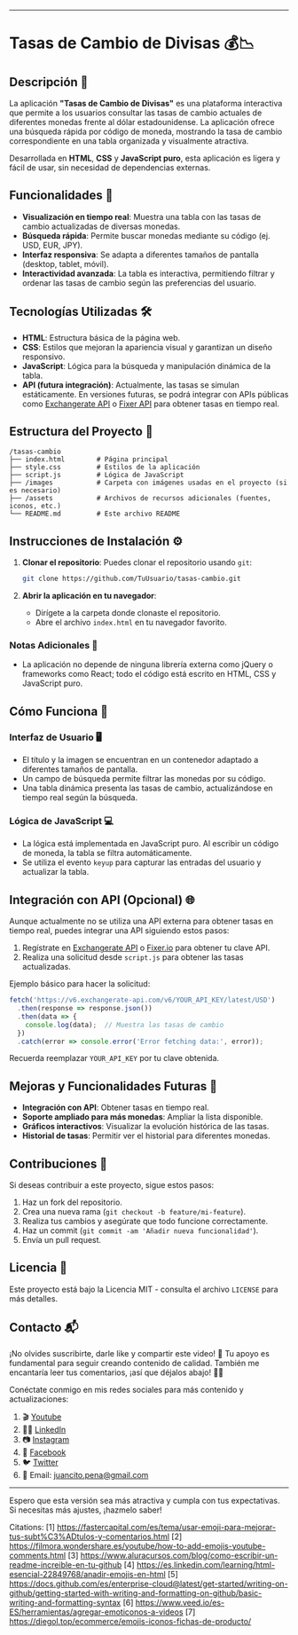 
---

# Tasas de Cambio de Divisas 💰📉

## Descripción 🌟
La aplicación **"Tasas de Cambio de Divisas"** es una plataforma interactiva que permite a los usuarios consultar las tasas de cambio actuales de diferentes monedas frente al dólar estadounidense. La aplicación ofrece una búsqueda rápida por código de moneda, mostrando la tasa de cambio correspondiente en una tabla organizada y visualmente atractiva.

Desarrollada en **HTML**, **CSS** y **JavaScript puro**, esta aplicación es ligera y fácil de usar, sin necesidad de dependencias externas.

## Funcionalidades 🚀

- **Visualización en tiempo real**: Muestra una tabla con las tasas de cambio actualizadas de diversas monedas.
- **Búsqueda rápida**: Permite buscar monedas mediante su código (ej. USD, EUR, JPY).
- **Interfaz responsiva**: Se adapta a diferentes tamaños de pantalla (desktop, tablet, móvil).
- **Interactividad avanzada**: La tabla es interactiva, permitiendo filtrar y ordenar las tasas de cambio según las preferencias del usuario.

## Tecnologías Utilizadas 🛠️

- **HTML**: Estructura básica de la página web.
- **CSS**: Estilos que mejoran la apariencia visual y garantizan un diseño responsivo.
- **JavaScript**: Lógica para la búsqueda y manipulación dinámica de la tabla.
- **API (futura integración)**: Actualmente, las tasas se simulan estáticamente. En versiones futuras, se podrá integrar con APIs públicas como [Exchangerate API](https://www.exchangerate-api.com/) o [Fixer API](https://fixer.io/) para obtener tasas en tiempo real.

## Estructura del Proyecto 📁

```plaintext
/tasas-cambio
├── index.html        # Página principal
├── style.css         # Estilos de la aplicación
├── script.js         # Lógica de JavaScript
├── /images           # Carpeta con imágenes usadas en el proyecto (si es necesario)
├── /assets           # Archivos de recursos adicionales (fuentes, iconos, etc.)
└── README.md         # Este archivo README
```

## Instrucciones de Instalación ⚙️

1. **Clonar el repositorio**:
   Puedes clonar el repositorio usando `git`:

   ```bash
   git clone https://github.com/TuUsuario/tasas-cambio.git
   ```

2. **Abrir la aplicación en tu navegador**:
   - Dirígete a la carpeta donde clonaste el repositorio.
   - Abre el archivo `index.html` en tu navegador favorito.

### Notas Adicionales 📌

- La aplicación no depende de ninguna librería externa como jQuery o frameworks como React; todo el código está escrito en HTML, CSS y JavaScript puro.

## Cómo Funciona 🧩

### Interfaz de Usuario 🖥️

- El título y la imagen se encuentran en un contenedor adaptado a diferentes tamaños de pantalla.
- Un campo de búsqueda permite filtrar las monedas por su código.
- Una tabla dinámica presenta las tasas de cambio, actualizándose en tiempo real según la búsqueda.

### Lógica de JavaScript 💻

- La lógica está implementada en JavaScript puro. Al escribir un código de moneda, la tabla se filtra automáticamente.
- Se utiliza el evento `keyup` para capturar las entradas del usuario y actualizar la tabla.

## Integración con API (Opcional) 🌐

Aunque actualmente no se utiliza una API externa para obtener tasas en tiempo real, puedes integrar una API siguiendo estos pasos:

1. Regístrate en [Exchangerate API](https://www.exchangerate-api.com/) o [Fixer.io](https://fixer.io/) para obtener tu clave API.
2. Realiza una solicitud desde `script.js` para obtener las tasas actualizadas.

Ejemplo básico para hacer la solicitud:

```javascript
fetch('https://v6.exchangerate-api.com/v6/YOUR_API_KEY/latest/USD')
  .then(response => response.json())
  .then(data => {
    console.log(data);  // Muestra las tasas de cambio
  })
  .catch(error => console.error('Error fetching data:', error));
```

Recuerda reemplazar `YOUR_API_KEY` por tu clave obtenida.

## Mejoras y Funcionalidades Futuras 🔮

- **Integración con API**: Obtener tasas en tiempo real.
- **Soporte ampliado para más monedas**: Ampliar la lista disponible.
- **Gráficos interactivos**: Visualizar la evolución histórica de las tasas.
- **Historial de tasas**: Permitir ver el historial para diferentes monedas.

## Contribuciones 🤝

Si deseas contribuir a este proyecto, sigue estos pasos:

1. Haz un fork del repositorio.
2. Crea una nueva rama (`git checkout -b feature/mi-feature`).
3. Realiza tus cambios y asegúrate que todo funcione correctamente.
4. Haz un commit (`git commit -am 'Añadir nueva funcionalidad'`).
5. Envía un pull request.

## Licencia 📜

Este proyecto está bajo la Licencia MIT - consulta el archivo `LICENSE` para más detalles.

## Contacto 📬

¡No olvides suscribirte, darle like y compartir este video! 🌟 Tu apoyo es fundamental para seguir creando contenido de calidad. También me encantaría leer tus comentarios, ¡así que déjalos abajo! 💬💚

Conéctate conmigo en mis redes sociales para más contenido y actualizaciones:
1. 🎬 [Youtube](https://www.youtube.com/channel/UCSob-3E5z4IHtMF5B4bN-FA)
2. 👨‍💼 [LinkedIn](https://www.linkedin.com/in/juancitope%C3%B1a/)
3. 📷 [Instagram](https://www.instagram.com/juancito.pena.v/)
4. 📑 [Facebook](https://www.facebook.com/juancito.p.v)
5. 🐦 [Twitter](https://twitter.com/JuancitoPenaV)
6. 📧 Email: juancito.pena@gmail.com

---

Espero que esta versión sea más atractiva y cumpla con tus expectativas. Si necesitas más ajustes, ¡hazmelo saber!

Citations:
[1] https://fastercapital.com/es/tema/usar-emoji-para-mejorar-tus-subt%C3%ADtulos-y-comentarios.html
[2] https://filmora.wondershare.es/youtube/how-to-add-emojis-youtube-comments.html
[3] https://www.aluracursos.com/blog/como-escribir-un-readme-increible-en-tu-github
[4] https://es.linkedin.com/learning/html-esencial-22849768/anadir-emojis-en-html
[5] https://docs.github.com/es/enterprise-cloud@latest/get-started/writing-on-github/getting-started-with-writing-and-formatting-on-github/basic-writing-and-formatting-syntax
[6] https://www.veed.io/es-ES/herramientas/agregar-emoticonos-a-videos
[7] https://diegol.top/ecommerce/emojis-iconos-fichas-de-producto/
